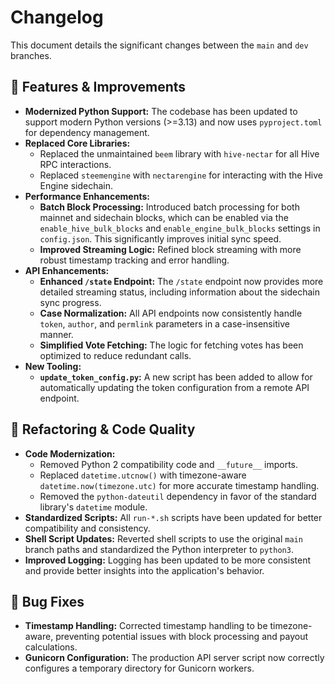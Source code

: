 # Changelog

This document details the significant changes between the `main` and `dev` branches.

## 🚀 Features & Improvements

- **Modernized Python Support:** The codebase has been updated to support modern Python versions (>=3.13) and now uses `pyproject.toml` for dependency management.
- **Replaced Core Libraries:**
  - Replaced the unmaintained `beem` library with `hive-nectar` for all Hive RPC interactions.
  - Replaced `steemengine` with `nectarengine` for interacting with the Hive Engine sidechain.
- **Performance Enhancements:**
  - **Batch Block Processing:** Introduced batch processing for both mainnet and sidechain blocks, which can be enabled via the `enable_hive_bulk_blocks` and `enable_engine_bulk_blocks` settings in `config.json`. This significantly improves initial sync speed.
  - **Improved Streaming Logic:** Refined block streaming with more robust timestamp tracking and error handling.
- **API Enhancements:**
  - **Enhanced `/state` Endpoint:** The `/state` endpoint now provides more detailed streaming status, including information about the sidechain sync progress.
  - **Case Normalization:** All API endpoints now consistently handle `token`, `author`, and `permlink` parameters in a case-insensitive manner.
  - **Simplified Vote Fetching:** The logic for fetching votes has been optimized to reduce redundant calls.
- **New Tooling:**
  - **`update_token_config.py`:** A new script has been added to allow for automatically updating the token configuration from a remote API endpoint.

## 🔧 Refactoring & Code Quality

- **Code Modernization:**
  - Removed Python 2 compatibility code and `__future__` imports.
  - Replaced `datetime.utcnow()` with timezone-aware `datetime.now(timezone.utc)` for more accurate timestamp handling.
  - Removed the `python-dateutil` dependency in favor of the standard library's `datetime` module.
- **Standardized Scripts:** All `run-*.sh` scripts have been updated for better compatibility and consistency.
- **Shell Script Updates:** Reverted shell scripts to use the original `main` branch paths and standardized the Python interpreter to `python3`.
- **Improved Logging:** Logging has been updated to be more consistent and provide better insights into the application's behavior.

## 🐛 Bug Fixes

- **Timestamp Handling:** Corrected timestamp handling to be timezone-aware, preventing potential issues with block processing and payout calculations.
- **Gunicorn Configuration:** The production API server script now correctly configures a temporary directory for Gunicorn workers.

